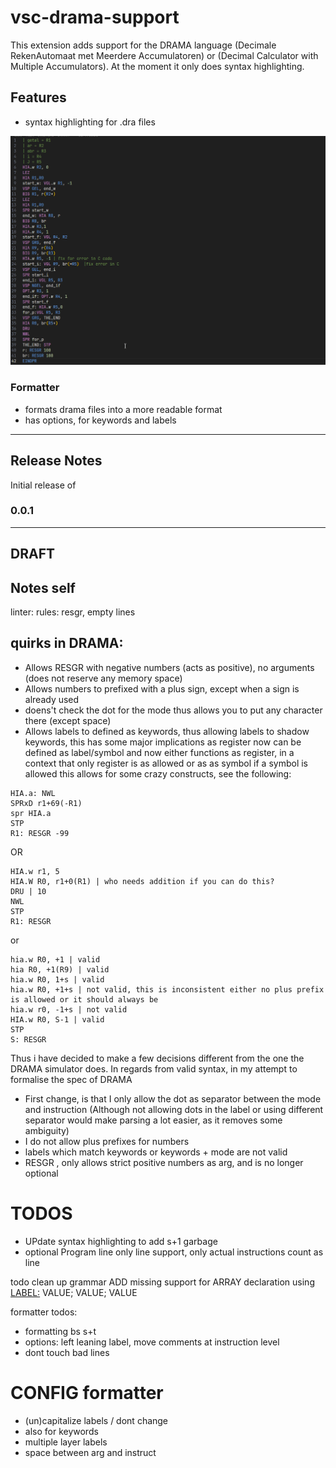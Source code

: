 # vsc-drama-support

This extension adds support for the DRAMA language (Decimale RekenAutomaat met Meerdere Accumulatoren) or (Decimal Calculator with Multiple Accumulators).
At the moment it only does syntax highlighting.

## Features

- syntax highlighting for .dra files


![syntax highlighting example with multiple themes](media/syntax-highlighting-example.gif)

 
 ### Formatter
 - formats drama files into a more readable format
 - has options, for keywords and labels
  

---
## Release Notes

Initial release of

### 0.0.1

---
## DRAFT

## Notes self
linter: rules: resgr, empty lines
## quirks in DRAMA:
 - Allows RESGR with negative numbers (acts as positive), no arguments (does not reserve any memory space)
 - Allows numbers to prefixed with a plus sign, except when a sign is already used
 - doens't check the dot for the mode thus allows you to put any character there (except space)
 - Allows labels to defined as keywords, thus allowing labels to shadow keywords, 
 this has some major implications as register now can be defined as label/symbol
 and now either functions as register, in a context that only register is as allowed or as as symbol if a symbol is allowed
 this allows for some crazy constructs, see the following:
 ```
 HIA.a: NWL
 SPRxD r1+69(-R1)
 spr HIA.a 
 STP
 R1: RESGR -99
 ```
 OR
 ```
HIA.w r1, 5
HIA.W R0, r1+0(R1) | who needs addition if you can do this?
DRU | 10
NWL
STP
R1: RESGR 
 ```
or

```
hia.w R0, +1 | valid
hia R0, +1(R9) | valid
hia.w R0, 1+s | valid
hia.w R0, +1+s | not valid, this is inconsistent either no plus prefix is allowed or it should always be
hia.w r0, -1+s | not valid
HIA.w R0, S-1 | valid
STP
S: RESGR
```

Thus i have decided to make a few decisions different from the one the DRAMA simulator does.
In regards from valid syntax, in my attempt to formalise the spec of DRAMA

- First change, is that I only allow the dot as separator between the mode and instruction (Although not allowing dots in the label or using different separator would make parsing a lot easier, as it removes some ambiguity)
- I do not allow plus prefixes for numbers
- labels which match keywords or keywords + mode are not valid
- RESGR , only allows strict positive numbers as arg, and is no longer optional


# TODOS
- UPdate syntax highlighting to add s+1 garbage
- optional Program line only line support, only actual instructions count as line

todo
clean up grammar
ADD missing support for ARRAY declaration using <LABEL:>  VALUE; VALUE; VALUE

formatter todos:
- formatting bs s+t
- options: left leaning label, move comments at instruction level
- dont touch bad lines


# CONFIG formatter
- (un)capitalize labels / dont change
- also for keywords
- multiple layer labels
- space between arg and instruct